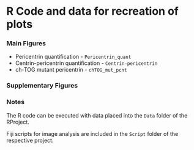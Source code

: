 # R Code and data for recreation of plots

### Main Figures

- Pericentrin quantification - `Pericentrin_quant`
- Centrin-pericentrin quantification - `Centrin-pericentrin`
- ch-TOG mutant pericentrin - `chTOG_mut_pcnt`


### Supplementary Figures


### Notes

The R code can be executed with data placed into the `Data` folder of the RProject.

Fiji scripts for image analysis are included in the `Script` folder of the respective project.